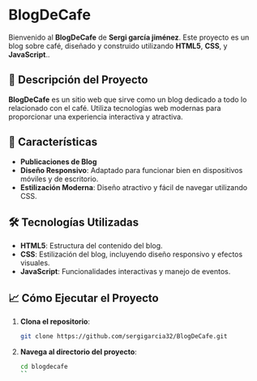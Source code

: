 # BlogDeCafe

Bienvenido al **BlogDeCafe** de **Sergi garcía jiménez**. Este proyecto es un blog sobre café, diseñado y construido utilizando **HTML5**, **CSS**, y **JavaScript**..

## 📂 Descripción del Proyecto

**BlogDeCafe** es un sitio web que sirve como un blog dedicado a todo lo relacionado con el café. Utiliza tecnologías web modernas para proporcionar una experiencia interactiva y atractiva.

## 🚀 Características

- **Publicaciones de Blog**
- **Diseño Responsivo**: Adaptado para funcionar bien en dispositivos móviles y de escritorio.
- **Estilización Moderna**: Diseño atractivo y fácil de navegar utilizando CSS.

## 🛠️ Tecnologías Utilizadas

- **HTML5**: Estructura del contenido del blog.
- **CSS**: Estilización del blog, incluyendo diseño responsivo y efectos visuales.
- **JavaScript**: Funcionalidades interactivas y manejo de eventos.

## 📈 Cómo Ejecutar el Proyecto

1. **Clona el repositorio**:
    ```bash
    git clone https://github.com/sergigarcia32/BlogDeCafe.git
    ```
2. **Navega al directorio del proyecto**:
    ```bash
    cd blogdecafe
    ``

